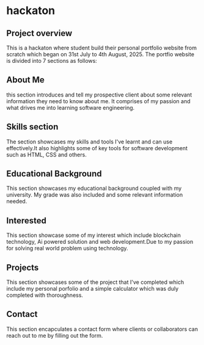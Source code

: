 # hackaton
## Project overview
This is a hackaton where student build their personal portfolio website from scratch which began on 31st July to 4th August, 2025.
The portfio website is divided into 7 sections as follows:

## About Me 
this section introduces and tell my prospective client about some relevant information they need to know about me. It comprises of my passion and what drives me into learning software engineering.

## Skills section

The section showcases my skills and tools I've learnt and can use effectively.It also highlights some of key tools for software development such as HTML, CSS and others.

## Educational Background

This section showcases my educational background coupled with my university.  My grade was also included and some relevant information needed.

## Interested
This section showcase some of my interest which include blockchain technology, Ai powered solution and web development.Due to my passion for solving real world problem using technology.

## Projects
This section showcases some of the project that I've completed which include my personal porfolio and a simple calculator which was duly completed with thoroughness.

## Contact

This section encapculates a contact form where clients or collaborators can reach out to me by filling out the form.
